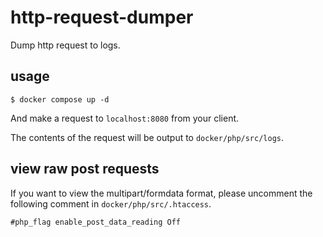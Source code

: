 # http-request-dumper

Dump http request to logs.

## usage

```
$ docker compose up -d
```

And make a request to ```localhost:8080``` from your client.

The contents of the request will be output to ```docker/php/src/logs```.

## view raw post requests

If you want to view the multipart/formdata format, please uncomment the following comment in ```docker/php/src/.htaccess```.

```
#php_flag enable_post_data_reading Off
```

